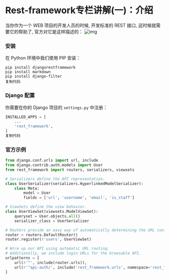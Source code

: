 # Rest-framework专栏讲解(一)：介绍

当你作为一个 WEB 项目的开发人员的时候, 开发标准的 REST 接口, 这时候就需要它的帮助了, 官方对它是这样描述的： ![img](https://user-gold-cdn.xitu.io/2020/6/13/172ae0c7710d1b94?imageView2/0/w/1280/h/960/ignore-error/1)

### 安装

在 Python 环境中我们使用 PIP 安装：

```shell
pip install djangorestframework
pip install markdown
pip install django-filter
复制代码
```

### Django 配置

你需要在你的 Django 项目的 `settings.py` 中注册：

```python
INSTALLED_APPS = [
    ...
    'rest_framework',
]
复制代码
```

### 官方示例

```python
from django.conf.urls import url, include
from django.contrib.auth.models import User
from rest_framework import routers, serializers, viewsets

# Serializers define the API representation.
class UserSerializer(serializers.HyperlinkedModelSerializer):
    class Meta:
        model = User
        fields = ['url', 'username', 'email', 'is_staff']

# ViewSets define the view behavior.
class UserViewSet(viewsets.ModelViewSet):
    queryset = User.objects.all()
    serializer_class = UserSerializer

# Routers provide an easy way of automatically determining the URL conf.
router = routers.DefaultRouter()
router.register(r'users', UserViewSet)

# Wire up our API using automatic URL routing.
# Additionally, we include login URLs for the browsable API.
urlpatterns = [
    url(r'^', include(router.urls)),
    url(r'^api-auth/', include('rest_framework.urls', namespace='rest_framework'))
]
```
